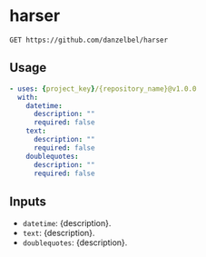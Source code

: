 # harser

```
GET https://github.com/danzelbel/harser
```

## Usage

```yaml
- uses: {project_key}/{repository_name}@v1.0.0
  with:
    datetime:
      description: ""
      required: false
    text:
      description: ""
      required: false
    doublequotes:
      description: ""
      required: false
```

## Inputs

- `datetime`: {description}.
- `text`: {description}.
- `doublequotes`: {description}.
